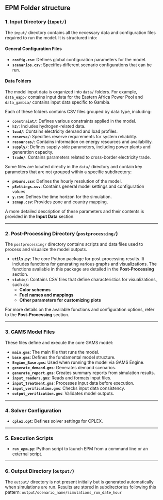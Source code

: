 ## EPM Folder structure

### 1. **Input Directory (`input/`)**
The `input/` directory contains all the necessary data and configuration files required to run the model. It is structured into:

#### **General Configuration Files**
- **`config.csv`**: Defines global configuration parameters for the model.
- **`scenarios.csv`**: Specifies different scenario configurations that can be run.

#### **Data Folders**
The model input data is organized into `data/` folders. For example, `data_eapp/` contains input data for the Eastern Africa Power Pool and `data_gambia/` contains input data specific to Gambia.

Each of these folders contains CSV files grouped by data type, including:

- **`constraint/`**: Defines various constraints applied in the model.
- **`h2/`**: Includes hydrogen-related data.
- **`load/`**: Contains electricity demand and load profiles.
- **`reserve/`**: Specifies reserve requirements for system reliability.
- **`resources/`**: Contains information on energy resources and availability.
- **`supply/`**: Defines supply-side parameters, including power plants and generation capacity.
- **`trade/`**: Contains parameters related to cross-border electricity trade.

Some files are located directly in the `data/` directory and contain key parameters that are not grouped within a specific subdirectory:

- **`pHours.csv`**: Defines the hourly resolution of the model.
- **`pSettings.csv`**: Contains general model settings and configuration values.
- **`y.csv`**: Defines the time horizon for the simulation.
- **`zcmap.csv`**: Provides zone and country mapping.

A more detailed description of these parameters and their contents is provided in the **Input Data** section.

---

### 2. **Post-Processing Directory (`postprocessing/`)**
The `postprocessing/` directory contains scripts and data files used to process and visualize the model outputs.

- **`utils.py`**: The core Python package for post-processing results. It includes functions for generating various graphs and visualizations. The functions available in this package are detailed in the **Post-Processing** section.
- **`static/`**: Contains CSV files that define characteristics for visualizations, such as:
  - **Color schemes**
  - **Fuel names and mappings**
  - **Other parameters for customizing plots**
  
For more details on the available functions and configuration options, refer to the **Post-Processing** section.

---

### 3. **GAMS Model Files**
These files define and execute the core GAMS model:

- **`main.gms`**: The main file that runs the model.
- **`base.gms`**: Defines the fundamental model structure.
- **`Engine_Base.gms`**: Used when running the model via GAMS Engine.
- **`generate_demand.gms`**: Generates demand scenarios.
- **`generate_report.gms`**: Creates summary reports from simulation results.
- **`input_readers.gms`**: Reads and formats input files.
- **`input_treatment.gms`**: Processes input data before execution.
- **`input_verification.gms`**: Checks input data consistency.
- **`output_verification.gms`**: Validates model outputs.

---

### 4. **Solver Configuration**
- **`cplex.opt`**: Defines solver settings for CPLEX.

---

### 5. **Execution Scripts**
- **`run_epm.py`**: Python script to launch EPM from a command line or an external script.

---

### 6. **Output Directory (`output/`)**
The `output/` directory is not present initially but is generated automatically when simulations are run. Results are stored in subdirectories following this pattern: `output/scenario_name/simulations_run_date_hour`
